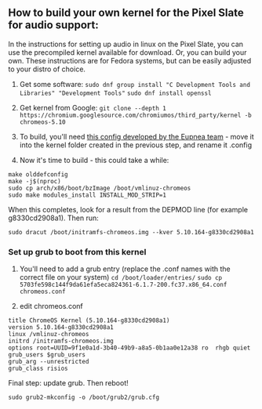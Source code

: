 ## How to build your own kernel for the Pixel Slate for audio support:
In the instructions for setting up audio in linux on the Pixel Slate, you can use the precompiled kernel available for download. Or, you can build your own.
These instructions are for Fedora systems, but can be easily adjusted to your distro of choice.

1. Get some software: 
`sudo dnf group install "C Development Tools and Libraries" "Development Tools"`
`sudo dnf install openssl`

1. Get kernel from Google:
`git clone --depth 1 https://chromium.googlesource.com/chromiumos/third_party/kernel -b chromeos-5.10`

1. To build, you'll need [this config developed by the Eupnea team](https://www.dropbox.com/s/f7tzfe1ta7hypzu/config?dl=0) - move it into the kernel folder created in the previous step, and rename it .config

1. Now it's time to build - this could take a while:

```
make olddefconfig
make -j$(nproc)   
sudo cp arch/x86/boot/bzImage /boot/vmlinuz-chromeos
sudo make modules_install INSTALL_MOD_STRIP=1
```
When this completes, look for a result from the DEPMOD line (for example g8330cd2908a1). Then run:

`sudo dracut /boot/initramfs-chromeos.img --kver 5.10.164-g8330cd2908a1`


### Set up grub to boot from this kernel

1. You'll need to add a grub entry (replace the .conf names with the correct file on your system)
`cd /boot/loader/entries/`
`sudo cp 5703fe598c144f9da61efa5eca824361-6.1.7-200.fc37.x86_64.conf chromeos.conf`

1. edit chromeos.conf
```
title ChromeOS Kernel (5.10.164-g8330cd2908a1)
version 5.10.164-g8330cd2908a1
linux /vmlinuz-chromeos
initrd /initramfs-chromeos.img
options root=UUID=9f1e0a1d-3b40-49b9-a8a5-0b1aa0e12a38 ro  rhgb quiet
grub_users $grub_users
grub_arg --unrestricted
grub_class risios
```
Final step: update grub. Then reboot!

`sudo grub2-mkconfig -o /boot/grub2/grub.cfg`

